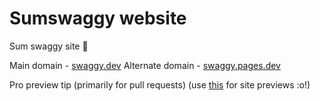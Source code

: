 # Sumswaggy website
Sum swaggy site 🤔

Main domain - [swaggy.dev](https://swaggy.dev/)
Alternate domain - [swaggy.pages.dev](https://swaggy.pages.dev/)

Pro preview tip (primarily for pull requests)
(use [this](https://htmlpreview.github.io/) for site previews :o!)
